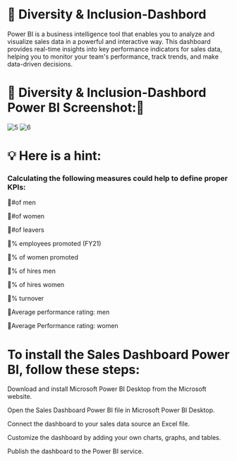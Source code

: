 # 🙌 Diversity & Inclusion-Dashbord
  Power BI is a business intelligence tool that enables you to analyze and visualize sales data in a powerful and interactive way. This dashboard provides real-time insights into key performance indicators for sales data, helping you to monitor your team's performance, track trends, and make data-driven decisions.
  # 🎉 Diversity & Inclusion-Dashbord Power BI Screenshot:👀
![5](https://user-images.githubusercontent.com/87044703/232543312-d3e2023e-2dea-4406-a574-792be12b3086.jpg)
![6](https://user-images.githubusercontent.com/87044703/232543318-e919719a-bc2c-4355-86a3-fa4e8766669d.jpg)
  # 💡 Here is a hint: 
    
### Calculating the following measures could help to define proper KPIs:

🔆#of men

🔆#of women

🔆#of leavers

🔆% employees promoted (FY21)

🔆% of women promoted

🔆% of hires men

🔆% of hires women

🔆% turnover 

🔆Average performance rating: men

🔆Average Performance rating: women

# To install the Sales Dashboard Power BI, follow these steps:
Download and install Microsoft Power BI Desktop from the Microsoft website.

Open the Sales Dashboard Power BI file in Microsoft Power BI Desktop.

Connect the dashboard to your sales data source an Excel file.

Customize the dashboard by adding your own charts, graphs, and tables.

Publish the dashboard to the Power BI service.
